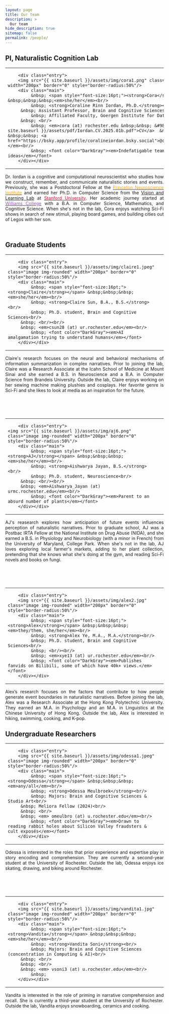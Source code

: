 ```yaml
---
layout: page
title: Our team
description: >
  Our team
hide_description: true
sitemap: false
permalink: /people/
---
```


## PI, Naturalistic Cognition Lab

<table width="100%" cellpadding="0" cellspacing="0">
<tr><td width="100%" valign="top" style="padding-right: 25px;">

        <div class="entry">
        <img src="{{ site.baseurl }}/assets/img/cora1.png" class="image img-rounded" width="200px" border="0" style="border-radius:50%"/>
        <div class="main">
             &nbsp; <span style="font-size:16pt;"><strong>Cora</strong></span> &nbsp;&nbsp;&nbsp;<em>she/her</em><br/>
             &nbsp; <strong>Coraline Rinn Iordan, Ph.D.</strong><br/>
	     &nbsp; Assistant Professor, Brain and Cognitive Sciences & Neuroscience<br/>
             &nbsp; Affiliated Faculty, Goergen Institute for Data Science<br/>
	     &nbsp; <br/>
             &nbsp; <em>cora (at) rochester.edu &nbsp;&nbsp; &#9830; &nbsp;&nbsp; <a href="{{ site.baseurl }}/assets/pdf/Iordan.CV.2025.01b.pdf">CV</a>  &nbsp;&nbsp; &#9830; &nbsp;&nbsp; <a href="https://bsky.app/profile/coralineiordan.bsky.social">@coralineiordan.bsky.social</a></em><br/>
             &nbsp; <font color="DarkGray"><em>Indefatigable team leader and whirlwind of ideas</em></font>
        </div></div>

</td></tr></table>

<div style="text-align: justify">

Dr. Iordan is a cognitive and computational neuroscientist who studies how we construct, remember, and communicate naturalistic stories and events.
Previously, she was a Postdoctoral Fellow at the <a href="http://pni.princeton.edu"><font color="orange">Princeton Neuroscience Institute</font></a> and
earned her Ph.D. in Computer Science from the <a href="http://vision.stanford.edu">Vision and Learning Lab</a> at <a href="http://www.stanford.edu"><font color="crimson">Stanford University</font></a>.
Her academic journey started at <a href="http://www.williams.edu"><font color="#9B59B6">Williams College</font></a> with a B.A. in Computer Science, Mathematics, and Cognitive Science.
When she's not in the lab, Cora enjoys watching Sci-Fi shows in search of new stimuli, playing board games, and building cities out of Legos with her son.

<br/>

</div>

## Graduate Students

<table width="100%" cellpadding="0" cellspacing="0">
<tr><td width="100%" valign="top" style="padding-right: 25px;">

        <div class="entry">
        <img src="{{ site.baseurl }}/assets/img/claire1.jpeg" class="image img-rounded" width="200px" border="0" style="border-radius:50%"/>
        <div class="main">
             &nbsp; <span style="font-size:16pt;"><strong>Claire</strong></span> &nbsp;&nbsp;&nbsp;<em>she/her</em><br/>
             &nbsp; <strong>Claire Sun, B.A., B.S.</strong><br/>
             &nbsp; Ph.D. student, Brain and Cognitive Sciences<br/>
	     &nbsp; <br/><br/>
	     &nbsp; <em>csun28 (at) ur.rochester.edu</em><br/>
             &nbsp; <font color="DarkGray"><em>AI amalgamation trying to understand humans</em></font>
        </div></div>

</td></tr></table>

<div style="text-align: justify">

Claire's research focuses on the neural and behavioral mechanisms of information summarization in complex narratives. Prior to joining the lab, Claire was a Research Associate at the Icahn School of Medicine at Mount Sinai and she earned a B.S. in Neuroscience and a B.A. in Computer Science from Brandeis University. Outside the lab, Claire enjoys working on her sewing machine making plushies and cosplays. Her favorite genre is Sci-Fi and she likes to look at media as an inspiration for the future.

<br/><br/><br/>

</div>

<table width="100%" cellpadding="0" cellspacing="0">
<tr><td width="100%" valign="top" style="padding-right: 25px;">

        <div class="entry">
	<img src="{{ site.baseurl }}/assets/img/aj6.png" class="image img-rounded" width="200px" border="0" style="border-radius:50%"/>
        <div class="main">
             &nbsp; <span style="font-size:16pt;"><strong>AJ</strong></span> &nbsp;&nbsp;&nbsp;<em>she/her</em><br/>
             &nbsp; <strong>Aishwarya Jayan, B.S.</strong><br/>
             &nbsp; Ph.D. student, Neuroscience<br/>
	     &nbsp; <br/><br/>
	     &nbsp; <em>Aishwarya_Jayan (at) urmc.rochester.edu</em><br/>
             &nbsp; <font color="DarkGray"><em>Parent to an absurd number of plants</em></font>
        </div></div>

</td></tr></table>

<div style="text-align: justify">

AJ's reasearch explores how anticipation of future events influences perception of naturalistic narratives. Prior to graduate school, AJ was a Postbac IRTA Fellow at the National Institute on Drug Abuse (NIDA), and she earned a B.S. in Physiology and Neurobiology (with a minor in French) from the University of Maryland, College Park. When she's not in the lab, AJ loves exploring local farmer's markets, adding to her plant collection, pretending that she knows what she's doing at the gym, and reading Sci-Fi novels and books on fungi.

<br/><br/><br/>

</div>

<table width="100%" cellpadding="0" cellspacing="0">
<tr><td width="100%" valign="top" style="padding-right: 25px;">

        <div class="entry">
        <img src="{{ site.baseurl }}/assets/img/alex2.jpg" class="image img-rounded" width="200px" border="0" style="border-radius:50%"/>
        <div class="main">
             &nbsp; <span style="font-size:16pt;"><strong>Alex</strong></span> &nbsp;&nbsp;&nbsp;<em>they/them, she/her</em><br/>
             &nbsp; <strong>Alex Ye, M.A., M.A.</strong><br/>
             &nbsp; Ph.D. student, Brain and Cognitive Sciences<br/>
             &nbsp; <br/><br/>
             &nbsp; <em>xye13 (at) ur.rochester.edu</em><br/>
             &nbsp; <font color="DarkGray"><em>Publishes fanvids on Bilibili, some of which have 40k+ views.</em></font>
        </div></div>

</td></tr></table>

<div style="text-align: justify">

Alex’s research focuses on the factors that contribute to how people generate event boundaries in naturalistic narratives. Before joining the lab, Alex was a Research Associate at the Hong Kong Polytechnic University. They earned an M.A. in Psychology and an M.A. in Linguistics at the Chinese University of Hong Kong. Outside the lab, Alex is interested in hiking, swimming, cooking, and K-pop.

</div>

## Undergraduate Researchers

<table width="100%" cellpadding="0" cellspacing="0">
<tr><td width="100%" valign="top" style="padding-right: 25px;">

        <div class="entry">
        <img src="{{ site.baseurl }}/assets/img/odessa1.jpeg" class="image img-rounded" width="200px" border="0" style="border-radius:50%"/>
        <div class="main">
             &nbsp; <span style="font-size:16pt;"><strong>Odessa</strong></span> &nbsp;&nbsp;&nbsp;<em>any/all</em><br/>
             &nbsp; <strong>Odessa Meulbroek</strong><br/>
             &nbsp; Majors: Brain and Cognitive Sciences & Studio Art<br/>
	     &nbsp; Meliora Fellow (2024)<br/>
	     &nbsp; <br/>
	     &nbsp; <em> omeulbro (at) u.rochester.edu</em><br/>
             &nbsp; <font color="DarkGray"><em>Drawn to reading rabbit holes about Silicon Valley fraudsters & cult exposés</em></font>
        </div></div>

</td></tr></table>

<div style="text-align: justify">

Odessa is interested in the roles that prior experience and expertise play in story encoding and comprehension. They are currently a second-year student at the University of Rochester. Outside the lab, Odessa enjoys ice skating, drawing, and biking around Rochester.

<br/><br/><br/>

</div>

<table width="100%" cellpadding="0" cellspacing="0">
<tr><td width="100%" valign="top" style="padding-right: 25px;">

        <div class="entry">
        <img src="{{ site.baseurl }}/assets/img/vandita1.jpg" class="image img-rounded" width="200px" border="0" style="border-radius:50%"/>
        <div class="main">
             &nbsp; <span style="font-size:16pt;"><strong>Vandita</strong></span> &nbsp;&nbsp;&nbsp;<em>she/her</em><br/>
             &nbsp; <strong>Vandita Soni</strong><br/>
             &nbsp; Majors: Brain and Cognitive Sciences (concentration in Computing & AI)<br/>
	     &nbsp; <br/>
	     &nbsp; <br/>
	     &nbsp; <em> vsoni3 (at) u.rochester.edu</em><br/>
             &nbsp; 
        </div></div>

</td></tr></table>

<div style="text-align: justify">
	
Vandita is interested in the role of priming in narrative comprehension and recall. She is currently a third-year student at the University of Rochester. Outside the lab, Vandita enjoys snowboarding, ceramics and cooking. 

<br/><br/><br/>

</div>
